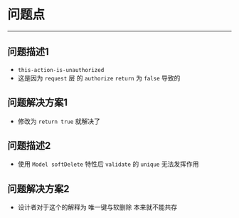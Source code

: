 # 问题点

---

## 问题描述1

- `this-action-is-unauthorized`
- 这是因为 `request` 层 的 `authorize` `return` 为 `false` 导致的

## 问题解决方案1

- 修改为 `return true` 就解决了

## 问题描述2

- 使用 `Model softDelete` 特性后 `validate` 的 `unique` 无法发挥作用

## 问题解决方案2

- 设计者对于这个的解释为 唯一键与软删除 本来就不能共存
